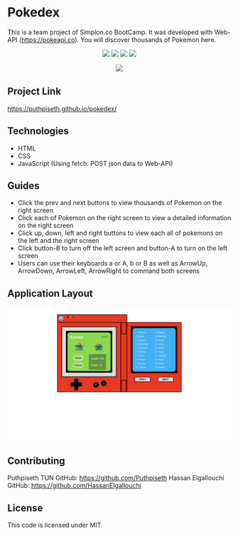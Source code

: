# Pokedex
This is a team project of Simplon.co BootCamp. It was developed with Web-API (https://pokeapi.co). You will discover thousands of Pokemon here. 

<p align="center">
    <img src="https://img.shields.io/github/repo-size/Puthpiseth/pokedex" />
    <img src="https://img.shields.io/github/issues/Puthpiseth/pokedex" />
    <img src="https://img.shields.io/github/last-commit/Puthpiseth/pokedex" />
    <img src="https://img.shields.io/badge/License-MIT-yellow.svg" />
</p>
<p align="center">
    <img src="https://img.shields.io/badge/Javascript-red" />
  

## Project Link
https://puthpiseth.github.io/pokedex/

## Technologies
- HTML
- CSS
- JavaScript (Using fetch: POST json data to Web-API)

## Guides
- Click the prev and next buttons to view thousands of Pokemon on the right screen
- Click each of Pokemon on the right screen to view a detailed information on the right screen
- Click up, down, left and right buttons to view each all of pokemons on the left and the right screen
- Click button-B to turn off the left screen and button-A to turn on the left screen
- Users can use their keyboards a or A, b or B as well as ArrowUp, ArrowDown, ArrowLeft, ArrowRight to command both screens 

## Application Layout
![](pokedexMarquette.png)

## Contributing
Puthpiseth TUN GitHub: https://github.com/Puthpiseth
Hassan Elgallouchi GitHub: https://github.com/HassanElgallouchi

## License
This code is licensed under MIT.
